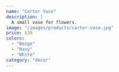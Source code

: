 ```yaml
---
name: "Carter Vase"
description: |
  A small vase for flowers.
image: "/images/products/carter-vase.jpg"
price: $30
colors:
  - "Beige"
  - "Navy"
  - "White"
category: "decor"
---
```

